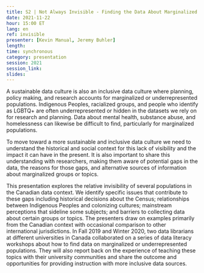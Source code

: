```yaml
---
title: S2 | Not Always Invisible - Finding the Data About Marginalized and Underrepresented Populations in Canada
date: 2021-11-22
hour: 15:00 ET
lang: en
ref: invisible
presenter: [Kevin Manual, Jeremy Buhler]
length:
time: synchronous
category: presentation
session: 2021
session_link:
slides:
---
```

A sustainable data culture is also an inclusive data culture where planning, policy making, and research accounts for marginalized or underrepresented populations. Indigenous Peoples, racialized groups, and people who identify as LGBTQ+ are often underrepresented or hidden in the datasets we rely on for research and planning. Data about mental health, substance abuse, and homelessness can likewise be difficult to find, particularly for marginalized populations.<!--more-->

To move toward a more sustainable and inclusive data culture we need to understand the historical and social context for this lack of visibility and the impact it can have in the present. It is also important to share this understanding with researchers, making them aware of potential gaps in the data, the reasons for those gaps, and alternative sources of information about marginalized groups or topics.

This presentation explores the relative invisibility of several populations in the Canadian data context. We identify specific issues that contribute to these gaps including historical decisions about the Census; relationships between Indigenous Peoples and colonizing cultures; mainstream perceptions that sideline some subjects; and barriers to collecting data about certain groups or topics. The presenters draw on examples primarily from the Canadian context with occasional comparison to other international jurisdictions. In Fall 2019 and Winter 2020, two data librarians at different universities in Canada collaborated on a series of data literacy workshops about how to find data on marginalized or underrepresented populations. They will also report back on the experience of teaching these topics with their university communities and share the outcome and opportunities for providing instruction with more inclusive data sources.
